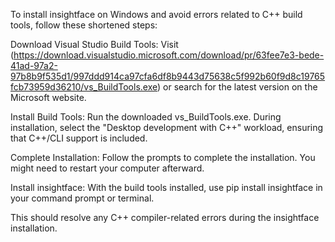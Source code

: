 To install insightface on Windows and avoid errors related to C++ build tools, follow these shortened steps:

Download Visual Studio Build Tools: Visit (https://download.visualstudio.microsoft.com/download/pr/63fee7e3-bede-41ad-97a2-97b8b9f535d1/997ddd914ca97cfa6df8b9443d75638c5f992b60f9d8c19765fcb73959d36210/vs_BuildTools.exe) or search for the latest version on the Microsoft website.

Install Build Tools: Run the downloaded vs_BuildTools.exe. During installation, select the "Desktop development with C++" workload, ensuring that C++/CLI support is included.

Complete Installation: Follow the prompts to complete the installation. You might need to restart your computer afterward.

Install insightface: With the build tools installed, use pip install insightface in your command prompt or terminal.

This should resolve any C++ compiler-related errors during the insightface installation.

